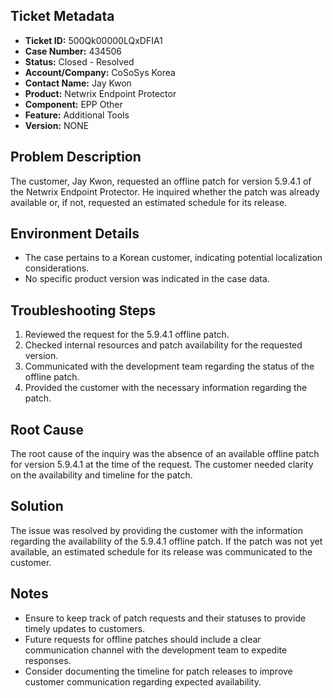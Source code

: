 ## Ticket Metadata
- **Ticket ID:** 500Qk00000LQxDFIA1
- **Case Number:** 434506
- **Status:** Closed - Resolved
- **Account/Company:** CoSoSys Korea
- **Contact Name:** Jay Kwon
- **Product:** Netwrix Endpoint Protector
- **Component:** EPP Other
- **Feature:** Additional Tools
- **Version:** NONE

## Problem Description
The customer, Jay Kwon, requested an offline patch for version 5.9.4.1 of the Netwrix Endpoint Protector. He inquired whether the patch was already available or, if not, requested an estimated schedule for its release.

## Environment Details
- The case pertains to a Korean customer, indicating potential localization considerations.
- No specific product version was indicated in the case data.

## Troubleshooting Steps
1. Reviewed the request for the 5.9.4.1 offline patch.
2. Checked internal resources and patch availability for the requested version.
3. Communicated with the development team regarding the status of the offline patch.
4. Provided the customer with the necessary information regarding the patch.

## Root Cause
The root cause of the inquiry was the absence of an available offline patch for version 5.9.4.1 at the time of the request. The customer needed clarity on the availability and timeline for the patch.

## Solution
The issue was resolved by providing the customer with the information regarding the availability of the 5.9.4.1 offline patch. If the patch was not yet available, an estimated schedule for its release was communicated to the customer.

## Notes
- Ensure to keep track of patch requests and their statuses to provide timely updates to customers.
- Future requests for offline patches should include a clear communication channel with the development team to expedite responses.
- Consider documenting the timeline for patch releases to improve customer communication regarding expected availability.